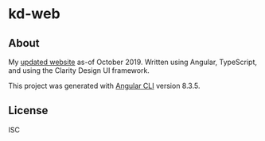 # kd-web

## About

My [updated website](http://kevindawe.ca) as-of October 2019. Written using Angular, TypeScript, and using the Clarity Design UI framework.

This project was generated with [Angular CLI](https://github.com/angular/angular-cli) version 8.3.5.

## License

ISC
